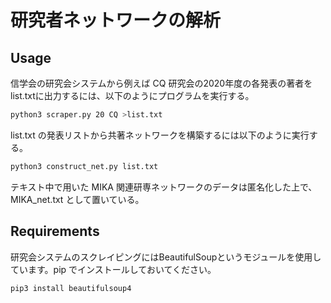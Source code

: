 # 研究者ネットワークの解析
## Usage
信学会の研究会システムから例えば CQ 研究会の2020年度の各発表の著者をlist.txtに出力するには、以下のようにプログラムを実行する。
```bash
python3 scraper.py 20 CQ >list.txt
```
list.txt の発表リストから共著ネットワークを構築するには以下のように実行する。
```bash
python3 construct_net.py list.txt
```
テキスト中で用いた MIKA 関連研専ネットワークのデータは匿名化した上で、MIKA_net.txt として置いている。
## Requirements
研究会システムのスクレイピングにはBeautifulSoupというモジュールを使用しています。pip でインストールしておいてください。
```bash
pip3 install beautifulsoup4
```
